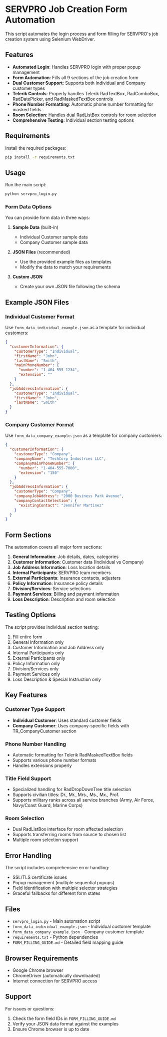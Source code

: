 # SERVPRO Job Creation Form Automation

This script automates the login process and form filling for SERVPRO's job creation system using Selenium WebDriver.

## Features

- **Automated Login**: Handles SERVPRO login with proper popup management
- **Form Automation**: Fills all 9 sections of the job creation form
- **Dual Customer Support**: Supports both Individual and Company customer types
- **Telerik Controls**: Properly handles Telerik RadTextBox, RadComboBox, RadDatePicker, and RadMaskedTextBox controls
- **Phone Number Formatting**: Automatic phone number formatting for masked fields
- **Room Selection**: Handles dual RadListBox controls for room selection
- **Comprehensive Testing**: Individual section testing options

## Requirements

Install the required packages:

```bash
pip install -r requirements.txt
```

## Usage

Run the main script:

```bash
python servpro_login.py
```

### Form Data Options

You can provide form data in three ways:

1. **Sample Data** (built-in)
   - Individual Customer sample data
   - Company Customer sample data

2. **JSON Files** (recommended)
   - Use the provided example files as templates
   - Modify the data to match your requirements

3. **Custom JSON** 
   - Create your own JSON file following the schema

## Example JSON Files

### Individual Customer Format
Use `form_data_individual_example.json` as a template for individual customers:

```json
{
  "customerInformation": {
    "customerType": "Individual",
    "firstName": "John",
    "lastName": "Smith",
    "mainPhoneNumber": {
      "number": "1-404-555-1234",
      "extension": ""
    }
  },
  "jobAddressInformation": {
    "customerType": "Individual",
    "firstName": "John",
    "lastName": "Smith"
  }
}
```

### Company Customer Format
Use `form_data_company_example.json` as a template for company customers:

```json
{
  "customerInformation": {
    "customerType": "Company",
    "companyName": "TechCorp Industries LLC",
    "companyMainPhoneNumber": {
      "number": "1-404-555-7000",
      "extension": "150"
    }
  },
  "jobAddressInformation": {
    "customerType": "Company",
    "companyJobAddress": "2000 Business Park Avenue",
    "companyContactSelection": {
      "existingContact": "Jennifer Martinez"
    }
  }
}
```

## Form Sections

The automation covers all major form sections:

1. **General Information**: Job details, dates, categories
2. **Customer Information**: Customer data (Individual vs Company)
3. **Job Address Information**: Loss location details
4. **Internal Participants**: SERVPRO team members
5. **External Participants**: Insurance contacts, adjusters
6. **Policy Information**: Insurance policy details
7. **Division/Services**: Service selections
8. **Payment Services**: Billing and payment information
9. **Loss Description**: Description and room selection

## Testing Options

The script provides individual section testing:

1. Fill entire form
2. General Information only
3. Customer Information and Job Address only
4. Internal Participants only
5. External Participants only
6. Policy Information only
7. Division/Services only
8. Payment Services only
9. Loss Description & Special Instruction only

## Key Features

### Customer Type Support
- **Individual Customer**: Uses standard customer fields
- **Company Customer**: Uses company-specific fields with TR_CompanyCustomer section

### Phone Number Handling
- Automatic formatting for Telerik RadMaskedTextBox fields
- Supports various phone number formats
- Handles extensions properly

### Title Field Support
- Specialized handling for RadDropDownTree title selection
- Supports civilian titles: Dr., Mr., Mrs., Ms., Mx., Prof.
- Supports military ranks across all service branches (Army, Air Force, Navy/Coast Guard, Marine Corps)

### Room Selection
- Dual RadListBox interface for room affected selection
- Supports transferring rooms from source to chosen list
- Multiple room selection support

## Error Handling

The script includes comprehensive error handling:
- SSL/TLS certificate issues
- Popup management (multiple sequential popups)
- Field identification with multiple selector strategies
- Graceful fallbacks for different form states

## Files

- `servpro_login.py` - Main automation script
- `form_data_individual_example.json` - Individual customer template
- `form_data_company_example.json` - Company customer template
- `requirements.txt` - Python dependencies
- `FORM_FILLING_GUIDE.md` - Detailed field mapping guide

## Browser Requirements

- Google Chrome browser
- ChromeDriver (automatically downloaded)
- Internet connection for SERVPRO access

## Support

For issues or questions:
1. Check the form field IDs in `FORM_FILLING_GUIDE.md`
2. Verify your JSON data format against the examples
3. Ensure Chrome browser is up to date 